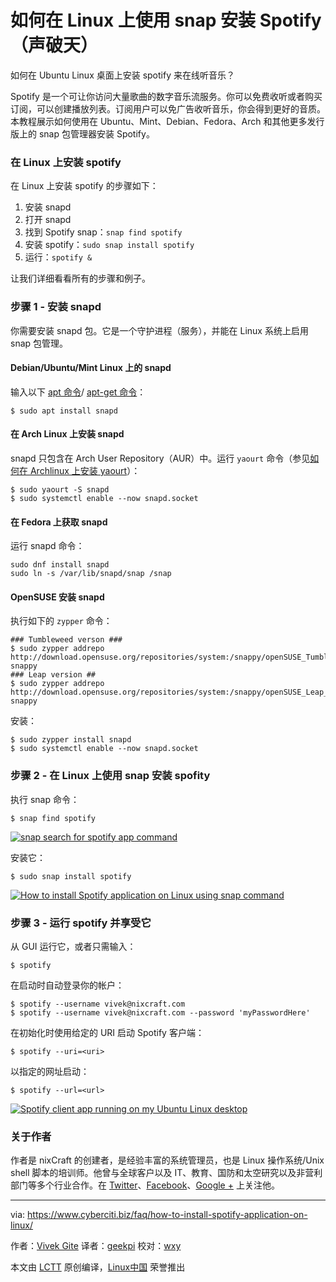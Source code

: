 如何在 Linux 上使用 snap 安装 Spotify（声破天）
======

如何在 Ubuntu Linux 桌面上安装 spotify 来在线听音乐？

Spotify 是一个可让你访问大量歌曲的数字音乐流服务。你可以免费收听或者购买订阅，可以创建播放列表。订阅用户可以免广告收听音乐，你会得到更好的音质。本教程展示如何使用在 Ubuntu、Mint、Debian、Fedora、Arch 和其他更多发行版上的 snap 包管理器安装 Spotify。

### 在 Linux 上安装 spotify

在 Linux 上安装 spotify 的步骤如下：

1. 安装 snapd
2. 打开 snapd
3. 找到 Spotify snap：`snap find spotify`
4. 安装 spotify：`sudo snap install spotify`
5. 运行：`spotify &`

让我们详细看看所有的步骤和例子。

### 步骤 1 - 安装 snapd

你需要安装 snapd 包。它是一个守护进程（服务），并能在 Linux 系统上启用 snap 包管理。

#### Debian/Ubuntu/Mint Linux 上的 snapd

输入以下 [apt 命令][1]/ [apt-get 命令][2]：

```
$ sudo apt install snapd
```

#### 在 Arch Linux 上安装 snapd

snapd 只包含在 Arch User Repository（AUR）中。运行 `yaourt` 命令（参见[如何在 Archlinux 上安装 yaourt][3]）：

```
$ sudo yaourt -S snapd
$ sudo systemctl enable --now snapd.socket
```

#### 在 Fedora 上获取 snapd

运行 snapd 命令：

```
sudo dnf install snapd
sudo ln -s /var/lib/snapd/snap /snap
```

#### OpenSUSE 安装 snapd

执行如下的 `zypper` 命令：

```
### Tumbleweed verson ###
$ sudo zypper addrepo http://download.opensuse.org/repositories/system:/snappy/openSUSE_Tumbleweed/ snappy
### Leap version ##
$ sudo zypper addrepo http://download.opensuse.org/repositories/system:/snappy/openSUSE_Leap_42.3/ snappy
```

安装：

```
$ sudo zypper install snapd
$ sudo systemctl enable --now snapd.socket
```

### 步骤 2 - 在 Linux 上使用 snap 安装 spofity

执行 snap 命令：

```
$ snap find spotify
```

[![snap search for spotify app command][4]][4]

安装它：

```
$ sudo snap install spotify
```

[![How to install Spotify application on Linux using snap command][5]][5]

### 步骤 3 - 运行 spotify 并享受它

从 GUI 运行它，或者只需输入：

```
$ spotify
```

在启动时自动登录你的帐户：

```
$ spotify --username vivek@nixcraft.com
$ spotify --username vivek@nixcraft.com --password 'myPasswordHere'
```

在初始化时使用给定的 URI 启动 Spotify 客户端：

```
$ spotify --uri=<uri>
```

以指定的网址启动：

```
$ spotify --url=<url>
```

[![Spotify client app running on my Ubuntu Linux desktop][6]][6]

### 关于作者

作者是 nixCraft 的创建者，是经验丰富的系统管理员，也是 Linux 操作系统/Unix shell 脚本的培训师。他曾与全球客户以及 IT、教育、国防和太空研究以及非营利部门等多个行业合作。在 [Twitter][7]、[Facebook][8]、[Google +][9] 上关注他。

--------------------------------------------------------------------------------

via: https://www.cyberciti.biz/faq/how-to-install-spotify-application-on-linux/

作者：[Vivek Gite][a]
译者：[geekpi](https://github.com/geekpi)
校对：[wxy](https://github.com/wxy)

本文由 [LCTT](https://github.com/LCTT/TranslateProject) 原创编译，[Linux中国](https://linux.cn/) 荣誉推出

[a]:https://www.cyberciti.biz
[1]:https://www.cyberciti.biz/faq/ubuntu-lts-debian-linux-apt-command-examples/ (See Linux/Unix apt command examples for more info)
[2]:https://www.cyberciti.biz/tips/linux-debian-package-management-cheat-sheet.html (See Linux/Unix apt-get command examples for more info)
[3]:https://www.cyberciti.biz/faq/how-to-install-yaourt-in-arch-linux/
[4]:https://www.cyberciti.biz/media/new/faq/2018/01/snap-search-for-spotify-app-command.jpg
[5]:https://www.cyberciti.biz/media/new/faq/2018/01/How-to-install-Spotify-application-on-Linux-using-snap-command.jpg
[6]:https://www.cyberciti.biz/media/new/faq/2018/01/Spotify-client-app-running-on-my-Ubuntu-Linux-desktop.jpg
[7]:https://twitter.com/nixcraft
[8]:https://facebook.com/nixcraft
[9]:https://plus.google.com/+CybercitiBiz
